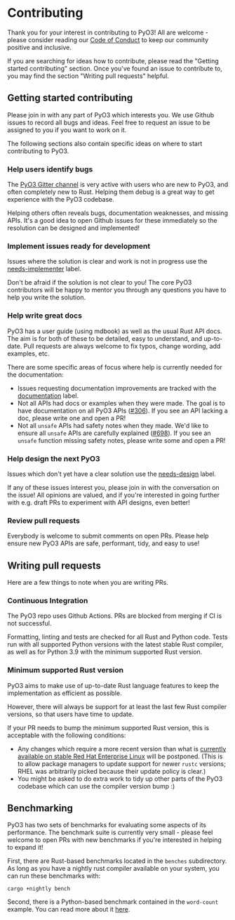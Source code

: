 # Contributing

Thank you for your interest in contributing to PyO3! All are welcome - please consider reading our [Code of Conduct](Code-of-Conduct.md) to keep our community positive and inclusive.

If you are searching for ideas how to contribute, please read the "Getting started contributing" section. Once you've found an issue to contribute to, you may find the section "Writing pull requests" helpful.

## Getting started contributing

Please join in with any part of PyO3 which interests you. We use Github issues to record all bugs and ideas. Feel free to request an issue to be assigned to you if you want to work on it.

The following sections also contain specific ideas on where to start contributing to PyO3.

### Help users identify bugs

The [PyO3 Gitter channel](https://gitter.im/PyO3/Lobby) is very active with users who are new to PyO3, and often completely new to Rust. Helping them debug is a great way to get experience with the PyO3 codebase.

Helping others often reveals bugs, documentation weaknesses, and missing APIs. It's a good idea to open Github issues for these immediately so the resolution can be designed and implemented!

### Implement issues ready for development

Issues where the solution is clear and work is not in progress use the [needs-implementer](https://github.com/PyO3/pyo3/issues?q=is%3Aissue+is%3Aopen+label%3Aneeds-implemeter) label.

Don't be afraid if the solution is not clear to you! The core PyO3 contributors will be happy to mentor you through any questions you have to help you write the solution.

### Help write great docs

PyO3 has a user guide (using mdbook) as well as the usual Rust API docs. The aim is for both of these to be detailed, easy to understand, and up-to-date. Pull requests are always welcome to fix typos, change wording, add examples, etc.

There are some specific areas of focus where help is currently needed for the documentation:
- Issues requesting documentation improvements are tracked with the [documentation](https://github.com/PyO3/pyo3/issues?q=is%3Aissue+is%3Aopen+label%3Adocumentation) label.
- Not all APIs had docs or examples when they were made. The goal is to have documentation on all PyO3 APIs ([#306](https://github.com/PyO3/pyo3/issues/306)). If you see an API lacking a doc, please write one and open a PR!
- Not all `unsafe` APIs had safety notes when they made. We'd like to ensure all `unsafe` APIs are carefully explained ([#698](https://github.com/PyO3/pyo3/issues/698)). If you see an `unsafe` function missing safety notes, please write some and open a PR!

### Help design the next PyO3

Issues which don't yet have a clear solution use the [needs-design](https://github.com/PyO3/pyo3/issues?q=is%3Aissue+is%3Aopen+label%3Aneeds-design) label.

If any of these issues interest you, please join in with the conversation on the issue! All opinions are valued, and if you're interested in going further with e.g. draft PRs to experiment with API designs, even better!

### Review pull requests

Everybody is welcome to submit comments on open PRs. Please help ensure new PyO3 APIs are safe, performant, tidy, and easy to use!

## Writing pull requests

Here are a few things to note when you are writing PRs.

### Continuous Integration

The PyO3 repo uses Github Actions. PRs are blocked from merging if CI is not successful.

Formatting, linting and tests are checked for all Rust and Python code. Tests run with all supported Python versions with the latest stable Rust compiler, as well as for Python 3.9 with the minimum supported Rust version.

### Minimum supported Rust version

PyO3 aims to make use of up-to-date Rust language features to keep the implementation as efficient as possible.

However, there will always be support for at least the last few Rust compiler versions, so that users have time to update.

If your PR needs to bump the minimum supported Rust version, this is acceptable with the following conditions:
- Any changes which require a more recent version than what is [currently available on stable Red Hat Enterprise Linux](https://access.redhat.com/documentation/en-us/red_hat_developer_tools/1/) will be postponed. (This is to allow package managers to update support for newer `rustc` versions; RHEL was arbitrarily picked because their update policy is clear.)
- You might be asked to do extra work to tidy up other parts of the PyO3 codebase which can use the compiler version bump :)

## Benchmarking

PyO3 has two sets of benchmarks for evaluating some aspects of its performance. The benchmark suite is currently very small - please feel welcome to open PRs with new benchmarks if you're interested in helping to expand it!

First, there are Rust-based benchmarks located in the `benches` subdirectory. As long as you have a nightly rust compiler available on your system, you can run these benchmarks with:

    cargo +nightly bench

Second, there is a Python-based benchmark contained in the `word-count` example. You can read more about it [here](examples/word-count#benchmark).

